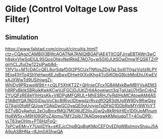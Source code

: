# Glide (Control Voltage Low Pass Filter)

## Simulation

https://www.falstad.com/circuit/circuitjs.html?ctz=CQAgzCAMB0l3BWcAOATNA7ANlQtBGAFjAE4TItCQFJrraEBTAWn3wCh8skxVlwSqEIUL9SQosOhkyNeIRkkE7AO7g+w5GI0JUtSOwDmw1FQS6TZrPqirhCLJfuOw122sIPwb8d-13fV1o+MTcDACcQEL8orSdafD0I2P5CUxTNflosZDg7aLSqXlT0gzVizIzRLPY9Eiq41HTq4ShYeHwo6EJsBwxIDHwHXXxIKhg4ToSjKObG9IcbMoEhIJXwEVsAJXWwTd9USihjwgZj-WhlDy9PRzwqW9tI++cQLF5XhKT2Z+QHrxeCFcx1G8AMxkBwMBYVsAEM3h8RPxBkIkSBRuikKwkKCwVJFGCiDJUtIZHI4Aoyeiwct3qjTgjUaU7HSnCj4nZ2YUQFzRE8eYlhHzsKk+V8DPgMFQRUL+MhESRHJ1yRdIHsMCAtowAM4AS21ABdYQA7ADGjDsuVoCkc8tRivcIDtwgdzrRyzdfOQR3dtUg9W9Dy9RwQgvG7Xgiij0fq6FQUowYDAkDwGC0yaQE0gUyiyjqTpDFkD1DDbRpMYr9WYcYTSZTyBGyAwhzL2eOuBmxfMQi7MOWJE2IloJGwQv8kRHjiHIEn1D0IJpM1numHo8W5x+M9H09GPoZ4pmu7MY2pIb77AADqegwkKMeiudqTT+4OuDPB-vLT63wOHm+PT6HzFoQ-7sPCwEMr+Y7UpiIDYk+eKEJcChpBQqBgKMpCEFOyEDlgWBsImoyShquJ5AA9uASBHNa-r8Jm0A5hwQA

